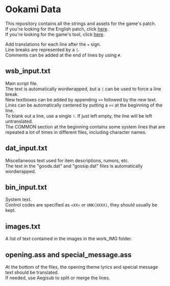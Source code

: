 # Ookami Data
This repository contains all the strings and assets for the game's patch.  
If you're looking for the English patch, click [here](https://github.com/AGTTeam/OokamiData/releases).  
If you're looking for the game's tool, click [here](https://github.com/AGTTeam/OokamiTranslation).  


Add translations for each line after the `=` sign.  
Line breaks are represented by a `|`.  
Comments can be added at the end of lines by using `#`.  
## wsb_input.txt
Main script file.  
The text is automatically wordwrapped, but a `|` can be used to force a line break.  
New textboxes can be added by appending `>>` followed by the new text.  
Lines can be automatically centered by putting a `<<` at the beginning of the line.  
To blank out a line, use a single `!`. If just left empty, the line will be left untranslated.  
The COMMON section at the beginning contains some system lines that are repeated a lot of times in different files, including character names.  
## dat_input.txt
Miscellaneous text used for item descriptions, rumors, etc.  
The text in the "goods.dat" and "gossip.dat" files is automatically wordwrapped.  
## bin_input.txt
System text.  
Control codes are specified as `<XX>` or `UNK(XXXX)`, they should usually be kept.  
## images.txt
A list of text contained in the images in the work_IMG folder.  
## opening.ass and special_message.ass
At the bottom of the files, the opening theme lyrics and special message text should be translated.  
If needed, use Aegisub to split or merge the lines.  
